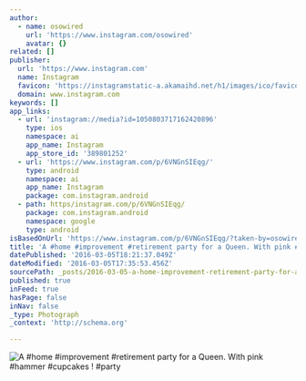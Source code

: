 ```yaml
---
author:
  - name: osowired
    url: 'https://www.instagram.com/osowired'
    avatar: {}
related: []
publisher:
  url: 'https://www.instagram.com'
  name: Instagram
  favicon: 'https://instagramstatic-a.akamaihd.net/h1/images/ico/favicon.ico/7cdab0872b15.ico'
  domain: www.instagram.com
keywords: []
app_links:
  - url: 'instagram://media?id=1050803717162420896'
    type: ios
    namespace: ai
    app_name: Instagram
    app_store_id: '389801252'
  - url: 'https://www.instagram.com/p/6VNGnSIEqg/'
    type: android
    namespace: ai
    app_name: Instagram
    package: com.instagram.android
  - path: https/instagram.com/p/6VNGnSIEqg/
    package: com.instagram.android
    namespace: google
    type: android
isBasedOnUrl: 'https://www.instagram.com/p/6VNGnSIEqg/?taken-by=osowired'
title: 'A #home #improvement #retirement party for a Queen. With pink #hammer #cupcakes ! #party'
datePublished: '2016-03-05T18:21:37.049Z'
dateModified: '2016-03-05T17:35:53.456Z'
sourcePath: _posts/2016-03-05-a-home-improvement-retirement-party-for-a-queen-with-pin.md
published: true
inFeed: true
hasPage: false
inNav: false
_type: Photograph
_context: 'http://schema.org'

---
```

![A &num;home &num;improvement &num;retirement party for a Queen&period; With pink &num;hammer &num;cupcakes &excl; &num;party](https://scontent.cdninstagram.com/t51.2885-15/s640x640/sh0.08/e35/11352343_494790530682513_2009349650_n.jpg?ig_cache_key=MTA1MDgwMzcxNzE2MjQyMDg5Ng%3D%3D.2)